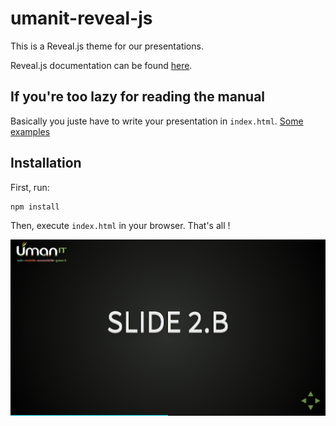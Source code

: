 # umanit-reveal-js

This is a Reveal.js theme for our presentations.

Reveal.js documentation can be found [here](https://github.com/hakimel/reveal.js).

## If you're too lazy for reading the manual

Basically you juste have to write your presentation in `index.html`.
[Some examples](https://github.com/hakimel/reveal.js#instructions)

## Installation

First, run:
```
npm install
```

Then, execute `index.html` in your browser. That's all !

![Screenshot](./screenshot.png)
